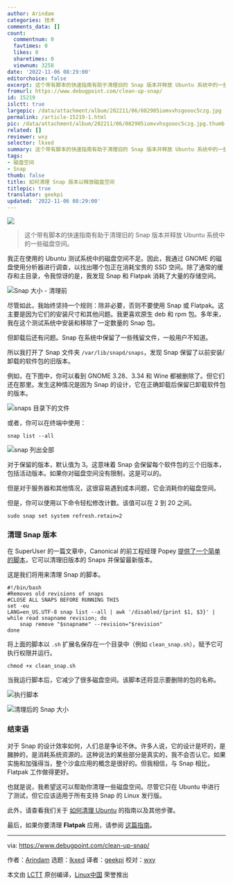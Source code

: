 ```yaml
---
author: Arindam
categories: 技术
comments_data: []
count:
  commentnum: 0
  favtimes: 0
  likes: 0
  sharetimes: 0
  viewnum: 3258
date: '2022-11-06 08:29:00'
editorchoice: false
excerpt: 这个带有脚本的快速指南有助于清理旧的 Snap 版本并释放 Ubuntu 系统中的一些磁盘空间。
fromurl: https://www.debugpoint.com/clean-up-snap/
id: 15219
islctt: true
largepic: /data/attachment/album/202211/06/082905iomvvhsgoooc5czg.jpg
permalink: /article-15219-1.html
pic: /data/attachment/album/202211/06/082905iomvvhsgoooc5czg.jpg.thumb.jpg
related: []
reviewer: wxy
selector: lkxed
summary: 这个带有脚本的快速指南有助于清理旧的 Snap 版本并释放 Ubuntu 系统中的一些磁盘空间。
tags:
- 磁盘空间
- Snap
thumb: false
title: 如何清理 Snap 版本以释放磁盘空间
titlepic: true
translator: geekpi
updated: '2022-11-06 08:29:00'
---
```


![](/data/attachment/album/202211/06/082905iomvvhsgoooc5czg.jpg)



> 
> 这个带有脚本的快速指南有助于清理旧的 Snap 版本并释放 Ubuntu 系统中的一些磁盘空间。
> 
> 
> 


我正在使用的 Ubuntu 测试系统中的磁盘空间不足。因此，我通过 GNOME 的磁盘使用分析器进行调查，以找出哪个包正在消耗宝贵的 SSD 空间。除了通常的缓存和主目录，令我惊讶的是，我发现 Snap 和 Flatpak 消耗了大量的存储空间。


![Snap 大小 - 清理前](/data/attachment/album/202211/06/083337kiwpxipidd1g51dh.jpg)


尽管如此，我始终坚持一个规则：除非必要，否则不要使用 Snap 或 Flatpak。这主要是因为它们的安装尺寸和其他问题。我更喜欢原生 deb 和 rpm 包。多年来，我在这个测试系统中安装和移除了一定数量的 Snap 包。


但卸载后还有问题。Snap 在系统中保留了一些残留文件，一般用户不知道。


所以我打开了 Snap 文件夹 `/var/lib/snapd/snaps`，发现 Snap 保留了以前安装/卸载的软件包的旧版本。


例如，在下图中，你可以看到 GNOME 3.28、3.34 和 Wine 都被删除了。但它们还在那里。发生这种情况是因为 Snap 的设计，它在正确卸载后保留已卸载软件包的版本。


![snaps 目录下的文件](/data/attachment/album/202211/06/083344r0qq90x11d6zaudf.jpg)


或者，你可以在终端中使用：



```
snap list --all

```

![snap 列出全部](/data/attachment/album/202211/06/083353cwbfze1upweee55e.jpg)


对于保留的版本，默认值为 3。这意味着 Snap 会保留每个软件包的三个旧版本，包括活动版本。如果你对磁盘空间没有限制，这是可以的。


但是对于服务器和其他情况，这很容易遇到成本问题，它会消耗你的磁盘空间。


但是，你可以使用以下命令轻松修改计数。该值可以在 2 到 20 之间。



```
sudo snap set system refresh.retain=2

```

### 清理 Snap 版本


在 SuperUser 的一篇文章中，Canonical 的前工程经理 Popey [提供了一个简单的脚本](https://superuser.com/a/1330590)，它可以清理旧版本的 Snaps 并保留最新版本。


这是我们将用来清理 Snap 的脚本。



```
#!/bin/bash
#Removes old revisions of snaps
#CLOSE ALL SNAPS BEFORE RUNNING THIS
set -eu
LANG=en_US.UTF-8 snap list --all | awk '/disabled/{print $1, $3}' |
while read snapname revision; do
    snap remove "$snapname" --revision="$revision"
done

```

将上面的脚本以 `.sh` 扩展名保存在一个目录中（例如 `clean_snap.sh`），赋予它可执行权限并运行。



```
chmod +x clean_snap.sh

```

当我运行脚本后，它减少了很多磁盘空间。该脚本还将显示要删除的包的名称。


![执行脚本](/data/attachment/album/202211/06/083402gtjtpa1ga7xsa8xa.jpg)


![清理后的 Snap 大小](/data/attachment/album/202211/06/083408z1fqh1ghtrfbhfud.jpg)


### 结束语


对于 Snap 的设计效率如何，人们总是争论不休。许多人说，它的设计是坏的，是臃肿的，是消耗系统资源的。这种说法的某些部分是真实的，我不会否认它。如果实施和加强得当，整个沙盒应用的概念是很好的。但我相信，与 Snap 相比，Flatpak 工作做得更好。


也就是说，我希望这可以帮助你清理一些磁盘空间。尽管它只在 Ubuntu 中进行了测试，但它应该适用于所有支持 Snap 的 Linux 发行版。


此外，请查看我们关于 [如何清理 Ubuntu](https://www.debugpoint.com/2018/07/4-simple-steps-clean-ubuntu-system-linux/) 的指南以及其他步骤。


最后，如果你要清理 **Flatpak** 应用，请参阅 [这篇指南](https://www.debugpoint.com/clean-up-flatpak/)。




---


via: <https://www.debugpoint.com/clean-up-snap/>


作者：[Arindam](https://www.debugpoint.com/author/admin1/) 选题：[lkxed](https://github.com/lkxed) 译者：[geekpi](https://github.com/geekpi) 校对：[wxy](https://github.com/wxy)


本文由 [LCTT](https://github.com/LCTT/TranslateProject) 原创编译，[Linux中国](https://linux.cn/) 荣誉推出